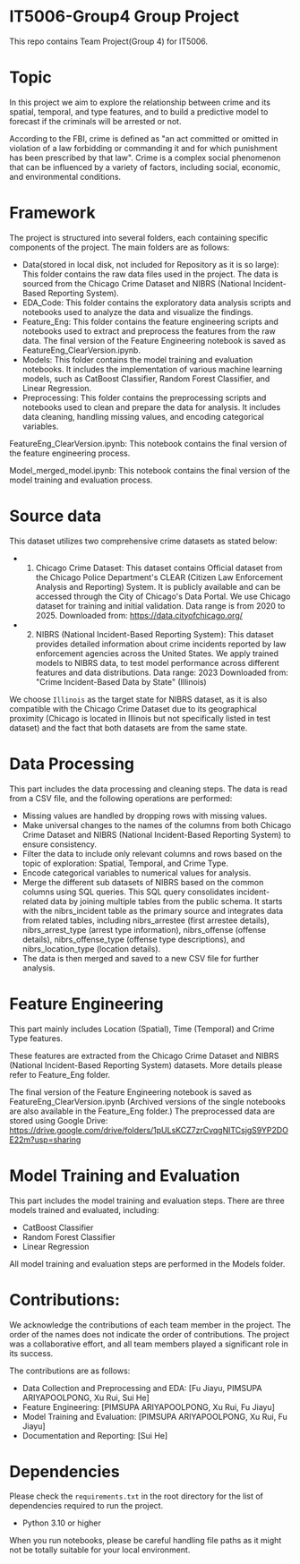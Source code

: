 IT5006-Group4 Group Project
========================
This repo contains Team Project(Group 4) for IT5006.

# Topic
In this project we aim to explore the relationship between crime and its spatial, temporal, and type features,
and to build a predictive model to forecast if the criminals will be arrested or not.

According to the FBI, crime is defined as "an act committed or omitted in violation of a law forbidding or commanding it and for which punishment has been prescribed by that law".
Crime is a complex social phenomenon that can be influenced by a variety of factors, including social, economic, and environmental conditions.


# Framework
The project is structured into several folders, each containing specific components of the project. The main folders are as follows:
- Data(stored in local disk, not included for Repository as it is so large): This folder contains the raw data files used in the project. The data is sourced from the Chicago Crime Dataset and NIBRS (National Incident-Based Reporting System).
- EDA_Code: This folder contains the exploratory data analysis scripts and notebooks used to analyze the data and visualize the findings.
- Feature_Eng: This folder contains the feature engineering scripts and notebooks used to extract and preprocess the features from the raw data. The final version of the Feature Engineering notebook is saved as FeatureEng_ClearVersion.ipynb.
- Models: This folder contains the model training and evaluation notebooks. It includes the implementation of various machine learning models, such as CatBoost Classifier, Random Forest Classifier, and Linear Regression.
- Preprocessing: This folder contains the preprocessing scripts and notebooks used to clean and prepare the data for analysis. It includes data cleaning, handling missing values, and encoding categorical variables.

FeatureEng_ClearVersion.ipynb: This notebook contains the final version of the feature engineering process.

Model_merged_model.ipynb: This notebook contains the final version of the model training and evaluation process.

# Source data

This dataset utilizes two comprehensive crime datasets as stated below:
- 1. Chicago Crime Dataset: This dataset contains Official dataset from the Chicago Police Department's CLEAR (Citizen Law Enforcement Analysis and Reporting) System. It is publicly available and can be accessed through the City of Chicago's Data Portal. We use Chicago dataset for training and initial validation.
Data range is from 2020 to 2025.
Downloaded from: https://data.cityofchicago.org/

- 2. NIBRS (National Incident-Based Reporting System): This dataset provides detailed information about crime incidents reported by law enforcement agencies across the United States. We apply trained models to NIBRS data, to test model performance across different features and data distributions. 
Data range: 2023
Downloaded from: "Crime Incident-Based Data by State" (Illinois) 

We choose `Illinois` as the target state for NIBRS dataset, as it is also compatible with the Chicago Crime Dataset due to its geographical proximity (Chicago is located in Illinois but not specifically listed in test dataset) and the fact that both datasets are from the same state.


# Data Processing

This part includes the data processing and cleaning steps. The data is read from a CSV file, and the following operations are performed:
- Missing values are handled by dropping rows with missing values.
- Make universal changes to the names of the columns from both Chicago Crime Dataset and NIBRS (National Incident-Based Reporting System) to ensure consistency.
- Filter the data to include only relevant columns and rows based on the topic of exploration: Spatial, Temporal, and Crime Type.
- Encode categorical variables to numerical values for analysis.
- Merge the different sub datasets of NIBRS based on the common columns using SQL queries.
    This SQL query consolidates incident-related data by joining multiple tables from the public schema. 
    It starts with the nibrs_incident table as the primary source and integrates data from related tables, including nibrs_arrestee (first arrestee details), nibrs_arrest_type (arrest type information), nibrs_offense (offense details), nibrs_offense_type (offense type descriptions), and nibrs_location_type (location details). 
- The data is then merged and saved to a new CSV file for further analysis.

# Feature Engineering

This part mainly includes Location (Spatial), Time (Temporal) and Crime Type features.

These features are extracted from the Chicago Crime Dataset and NIBRS (National Incident-Based Reporting System) datasets.
More details please refer to Feature_Eng folder.

The final version of the Feature Engineering notebook is saved as FeatureEng_ClearVersion.ipynb
(Archived versions of the single notebooks are also available in the Feature_Eng folder.)
The preprocessed data are stored using Google Drive:
https://drive.google.com/drive/folders/1pULsKCZ7zrCvqgNlTCsjgS9YP2DOE22m?usp=sharing

# Model Training and Evaluation

This part includes the model training and evaluation steps.
There are three models trained and evaluated, including:
- CatBoost Classifier
- Random Forest Classifier
- Linear Regression

All model training and evaluation steps are performed in the Models folder.

# Contributions:
We acknowledge the contributions of each team member in the project. The order of the names does not indicate the order of contributions.
The project was a collaborative effort, and all team members played a significant role in its success.

The contributions are as follows:
- Data Collection and Preprocessing and EDA: [Fu Jiayu, PIMSUPA ARIYAPOOLPONG, Xu Rui, Sui He]
- Feature Engineering: [PIMSUPA ARIYAPOOLPONG, Xu Rui, Fu Jiayu]
- Model Training and Evaluation: [PIMSUPA ARIYAPOOLPONG, Xu Rui, Fu Jiayu]
- Documentation and Reporting: [Sui He]


# Dependencies
Please check the `requirements.txt` in the root directory for the list of dependencies required to run the project.
- Python 3.10 or higher

When you run notebooks, please be careful handling file paths as it might not be totally suitable for your local environment.
